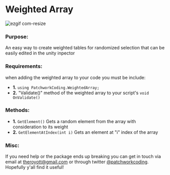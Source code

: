 # Weighted Array
![ezgif com-resize](https://user-images.githubusercontent.com/85509178/218110232-99dc0195-089f-4827-ab05-74d0f8f4f48e.gif)

### Purpose:
An easy way to create weighted tables for randomized selection that can be easily edited in the unity inpector

### Requirements:
when adding the weighted array to your code you must be include:
- **1.** ```using PatchworkCoding.WeightedArray;```
- **2.** "Validate()" method of the weighted array to your script's ```void OnValidate()```

### Methods:
- **1.** ```GetElement()``` Gets a random element from the array with consideration to its weight
- **2.** ```GetElementAtIndex(int i)``` Gets an element at "i" index of the array

### Misc:
If you need help or the package ends up breaking you can get in touch via email at [theroyott@gmail.com](theroyott@gmail.com) or through twitter [@patchworkcoding](https://twitter.com/patchworkcoding).
<br>Hopefully y'all find it useful!</br>
